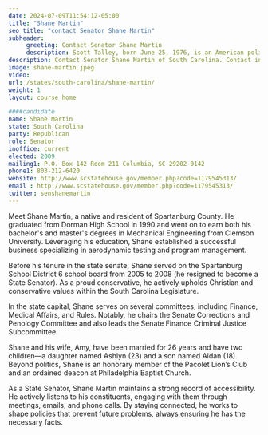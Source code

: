 ```yaml
---
date: 2024-07-09T11:54:12-05:00
title: "Shane Martin"
seo_title: "contact Senator Shane Martin"
subheader:
     greeting: Contact Senator Shane Martin
     description: Scott Talley, born June 25, 1976, is an American politician affiliated with the Republican Party. He serves as a member of the South Carolina State Senate, representing District 12, and assumed office on November 14, 2016.
description: Contact Senator Shane Martin of South Carolina. Contact information for Shane Martin includes email address, phone number, and mailing address.
image: shane-martin.jpeg
video:
url: /states/south-carolina/shane-martin/
weight: 1
layout: course_home

####candidate
name: Shane Martin
state: South Carolina
party: Republican
role: Senator
inoffice: current
elected: 2009
mailing1: P.O. Box 142 Room 211 Columbia, SC 29202-0142
phone1: 803-212-6420
website: http://www.scstatehouse.gov/member.php?code=1179545313/
email : http://www.scstatehouse.gov/member.php?code=1179545313/
twitter: senshanemartin
---
```

Meet Shane Martin, a native and resident of Spartanburg County. He graduated from Dorman High School in 1990 and went on to earn both his bachelor's and master's degrees in Mechanical Engineering from Clemson University. Leveraging his education, Shane established a successful business specializing in aerodynamic testing and program management.

Before his tenure in the state senate, Shane served on the Spartanburg School District 6 school board from 2005 to 2008 (he resigned to become a State Senator). As a proud conservative, he actively upholds Christian and conservative values within the South Carolina Legislature.

In the state capital, Shane serves on several committees, including Finance, Medical Affairs, and Rules. Notably, he chairs the Senate Corrections and Penology Committee and also leads the Senate Finance Criminal Justice Subcommittee.

Shane and his wife, Amy, have been married for 26 years and have two children—a daughter named Ashlyn (23) and a son named Aidan (18). Beyond politics, Shane is an honorary member of the Pacolet Lion’s Club and an ordained deacon at Philadelphia Baptist Church.

As a State Senator, Shane Martin maintains a strong record of accessibility. He actively listens to his constituents, engaging with them through meetings, emails, and phone calls. By staying connected, he works to shape policies that prevent future problems, always ensuring he has the necessary facts.
